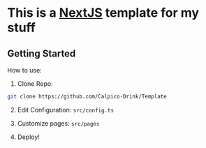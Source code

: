 # This is a [NextJS](https://nextjs.org/) template for my stuff

## Getting Started

How to use:
1. Clone Repo:
```bash
git clone https://github.com/Calpico-Drink/Template
```
2. Edit Configuration: `src/config.ts`

3. Customize pages: `src/pages`

4. Deploy!